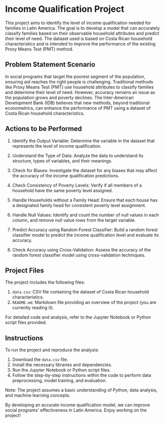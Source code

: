 # Income Qualification Project

This project aims to identify the level of income qualification needed for families in Latin America. The goal is to develop a model that can accurately classify families based on their observable household attributes and predict their level of need. The dataset used is based on Costa Rican household characteristics and is intended to improve the performance of the existing Proxy Means Test (PMT) method.

## Problem Statement Scenario

In social programs that target the poorest segment of the population, ensuring aid reaches the right people is challenging. Traditional methods like Proxy Means Test (PMT) use household attributes to classify families and determine their level of need. However, accuracy remains an issue as the population grows and poverty declines. The Inter-American Development Bank (IDB) believes that new methods, beyond traditional econometrics, can enhance the performance of PMT using a dataset of Costa Rican household characteristics.

## Actions to be Performed

1. Identify the Output Variable: Determine the variable in the dataset that represents the level of income qualification.

2. Understand the Type of Data: Analyze the data to understand its structure, types of variables, and their meanings.

3. Check for Biases: Investigate the dataset for any biases that may affect the accuracy of the income qualification predictions.

4. Check Consistency of Poverty Levels: Verify if all members of a household have the same poverty level assigned.

5. Handle Households without a Family Head: Ensure that each house has a designated family head for consistent poverty level assignment.

6. Handle Null Values: Identify and count the number of null values in each column, and remove null value rows from the target variable.

7. Predict Accuracy using Random Forest Classifier: Build a random forest classifier model to predict the income qualification level and evaluate its accuracy.

8. Check Accuracy using Cross-Validation: Assess the accuracy of the random forest classifier model using cross-validation techniques.

## Project Files

The project includes the following files:

1. `data.csv`: CSV file containing the dataset of Costa Rican household characteristics.
2. `README.md`: Markdown file providing an overview of the project (you are currently reading it).

For detailed code and analysis, refer to the Jupyter Notebook or Python script files provided.

## Instructions

To run the project and reproduce the analysis:

1. Download the `data.csv` file.
2. Install the necessary libraries and dependencies.
3. Run the Jupyter Notebook or Python script files.
4. Follow the step-by-step instructions within the code to perform data preprocessing, model training, and evaluation.

Note: The project assumes a basic understanding of Python, data analysis, and machine learning concepts.

By developing an accurate income qualification model, we can improve social programs' effectiveness in Latin America. Enjoy working on the project!

